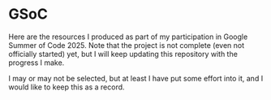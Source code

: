 # GSoC

Here are the resources I produced as part of my participation in Google Summer of Code 2025. Note that the project is not complete (even not officially started) yet, but I will keep updating this repository with the progress I make. 

I may or may not be selected, but at least I have put some effort into it, and I would like to keep this as a record.